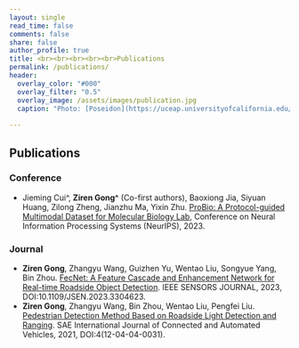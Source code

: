 ```yaml
---
layout: single
read_time: false
comments: false
share: false
author_profile: true
title: <br><br><br><br><br>Publications
permalink: /publications/
header:
  overlay_color: "#000"
  overlay_filter: "0.5"
  overlay_image: /assets/images/publication.jpg
  caption: "Photo: [Poseidon](https://uceap.universityofcalifornia.edu/programs/university-bologna)"
  
---
```


## Publications
### Conference

* Jieming Cui^, **Ziren Gong^** (Co-first authors), Baoxiong Jia, Siyuan Huang, Zilong Zheng, Jianzhu Ma, Yixin Zhu. [ProBio: A Protocol-guided Multimodal Dataset for Molecular Biology Lab](https://nips.cc/virtual/2023/poster/73683), Conference on Neural Information Processing Systems (NeurIPS), 2023.

### Journal
* **Ziren Gong**, Zhangyu Wang, Guizhen Yu, Wentao Liu, Songyue Yang, Bin Zhou. [FecNet: A Feature Cascade and Enhancement Network for Real-time Roadside Object Detection](https://ieeexplore.ieee.org/document/10223730). IEEE SENSORS JOURNAL, 2023, DOI:10.1109/JSEN.2023.3304623.
* **Ziren Gong**, Zhangyu Wang, Bin Zhou, Wentao Liu, Pengfei Liu. [Pedestrian Detection Method Based on Roadside Light Detection and Ranging](https://www.sae.org/publications/technical-papers/content/12-04-04-0031/). SAE International Journal of Connected and Automated Vehicles, 2021, DOI:4(12-04-04-0031).
